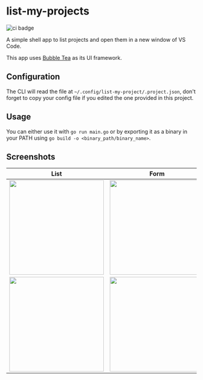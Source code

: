 # list-my-projects
![ci badge](https://github.com/marcantoineg/list-my-projects/actions/workflows/ci.yml/badge.svg)

A simple shell app to list projects and open them in a new window of VS Code.

This app uses [Bubble Tea](https://github.com/charmbracelet/bubbletea/) as its UI framework.

## Configuration
The CLI will read the file at `~/.config/list-my-project/.project.json`, don't forget to copy your config file if you edited the one provided in this project.

## Usage
You can either use it with `go run main.go` or by exporting it as a binary in your PATH using `go build -o <binary_path/binary_name>`.

## Screenshots

| **List** | **Form** |
| - | - |
| <img height="250px" src="https://user-images.githubusercontent.com/16008095/186266791-2ed13ab6-9b87-4004-998c-eeffa9d3fa13.png"> | <img height="250px" src="https://user-images.githubusercontent.com/16008095/186266988-c0722604-84aa-47e0-a6c9-c4101b03d91f.png">
| <img height="250px" src="https://user-images.githubusercontent.com/16008095/186266868-467a9f86-dab0-474c-aed8-28ace1d6c3b7.png"> | <img height="250px" src="https://user-images.githubusercontent.com/16008095/186267110-3b90a244-0322-4904-9a09-e641449b823a.png"> |
